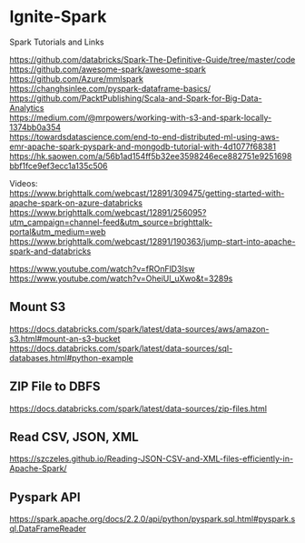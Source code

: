 # Ignite-Spark
Spark Tutorials and Links


https://github.com/databricks/Spark-The-Definitive-Guide/tree/master/code  
https://github.com/awesome-spark/awesome-spark  
https://github.com/Azure/mmlspark  
https://changhsinlee.com/pyspark-dataframe-basics/  
https://github.com/PacktPublishing/Scala-and-Spark-for-Big-Data-Analytics  
https://medium.com/@mrpowers/working-with-s3-and-spark-locally-1374bb0a354  
https://towardsdatascience.com/end-to-end-distributed-ml-using-aws-emr-apache-spark-pyspark-and-mongodb-tutorial-with-4d1077f68381  
https://hk.saowen.com/a/56b1ad154ff5b32ee3598246ece882751e9251698bbf1fce9ef3ecc1a135c506  


Videos:  
https://www.brighttalk.com/webcast/12891/309475/getting-started-with-apache-spark-on-azure-databricks  
https://www.brighttalk.com/webcast/12891/256095?utm_campaign=channel-feed&utm_source=brighttalk-portal&utm_medium=web  
https://www.brighttalk.com/webcast/12891/190363/jump-start-into-apache-spark-and-databricks  


https://www.youtube.com/watch?v=fROnFlD3Isw  
https://www.youtube.com/watch?v=OheiUl_uXwo&t=3289s  


## Mount S3  
https://docs.databricks.com/spark/latest/data-sources/aws/amazon-s3.html#mount-an-s3-bucket  
https://docs.databricks.com/spark/latest/data-sources/sql-databases.html#python-example   


## ZIP File to DBFS  
https://docs.databricks.com/spark/latest/data-sources/zip-files.html  

## Read CSV, JSON, XML  
https://szczeles.github.io/Reading-JSON-CSV-and-XML-files-efficiently-in-Apache-Spark/    

## Pyspark API  
https://spark.apache.org/docs/2.2.0/api/python/pyspark.sql.html#pyspark.sql.DataFrameReader  
